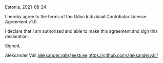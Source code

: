 Estonia, 2021-08-24

I hereby agree to the terms of the Odoo Individual Contributor License Agreement v1.0.

I declare that I am authorized and able to make this agreement and sign this declaration.

Signed,

Aleksander Vall aleksander.vall@eesti.ee https://github.com/aleksandervall/
